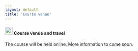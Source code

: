 ```yaml
---
layout: default
title: 'Course venue'
---
```


#### <img border="0" src="https://www.svgrepo.com/show/4199/placeholder-on-a-map.svg" width="25" height="25"> Course venue and travel

The course will be held online. More information to come soon.